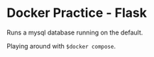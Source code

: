 # Docker Practice - Flask

Runs a mysql database running on the default.

Playing around with `$docker compose`.
